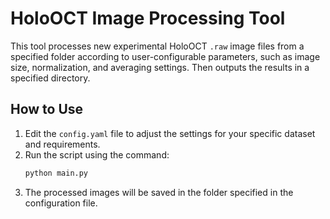 #    HoloOCT Image Processing Tool

This tool processes new experimental HoloOCT `.raw` image files from a specified folder according to user-configurable parameters, such as image size, normalization, and averaging settings.
Then outputs the results in a specified directory.

## How to Use
1. Edit the `config.yaml` file to adjust the settings for your specific dataset and requirements.
2. Run the script using the command:
   ```bash
   python main.py
   ```
3. The processed images will be saved in the folder specified in the configuration file.
